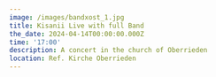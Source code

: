 ```yaml
---
image: /images/bandxost_1.jpg
title: Kisanii Live with full Band
the_date: 2024-04-14T00:00:00.000Z
time: '17:00'
description: A concert in the church of Oberrieden
location: Ref. Kirche Oberrieden
---
```


